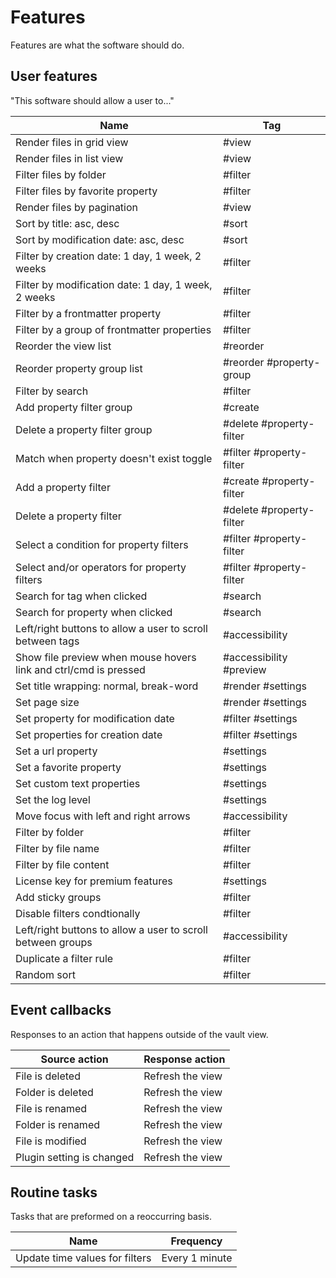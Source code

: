 # Features

Features are what the software should do.

## User features

"This software should allow a user to..."

| Name                                                             | Tag                      |
| ---------------------------------------------------------------- | ------------------------ |
| Render files in grid view                                        | #view                    |
| Render files in list view                                        | #view                    |
| Filter files by folder                                           | #filter                  |
| Filter files by favorite property                                | #filter                  |
| Render files by pagination                                       | #view                    |
| Sort by title: asc, desc                                         | #sort                    |
| Sort by modification date: asc, desc                             | #sort                    |
| Filter by creation date: 1 day, 1 week, 2 weeks                  | #filter                  |
| Filter by modification date: 1 day, 1 week, 2 weeks              | #filter                  |
| Filter by a frontmatter property                                 | #filter                  |
| Filter by a group of frontmatter properties                      | #filter                  |
| Reorder the view list                                            | #reorder                 |
| Reorder property group list                                      | #reorder #property-group |
| Filter by search                                                 | #filter                  |
| Add property filter group                                        | #create                  |
| Delete a property filter group                                   | #delete #property-filter |
| Match when property doesn't exist toggle                         | #filter #property-filter |
| Add a property filter                                            | #create #property-filter |
| Delete a property filter                                         | #delete #property-filter |
| Select a condition for property filters                          | #filter #property-filter |
| Select and/or operators for property filters                     | #filter #property-filter |
| Search for tag when clicked                                      | #search                  |
| Search for property when clicked                                 | #search                  |
| Left/right buttons to allow a user to scroll between tags        | #accessibility           |
| Show file preview when mouse hovers link and ctrl/cmd is pressed | #accessibility #preview  |
| Set title wrapping: normal, break-word                           | #render #settings        |
| Set page size                                                    | #render #settings        |
| Set property for modification date                               | #filter #settings        |
| Set properties for creation date                                 | #filter #settings        |
| Set a url property                                               | #settings                |
| Set a favorite property                                          | #settings                |
| Set custom text properties                                       | #settings                |
| Set the log level                                                | #settings                |
| Move focus with left and right arrows                            | #accessibility           |
| Filter by folder                                                 | #filter                  |
| Filter by file name                                              | #filter                  |
| Filter by file content                                           | #filter                  |
| License key for premium features                                 | #settings                |
| Add sticky groups                                                | #filter                  |
| Disable filters condtionally                                     | #filter                  |
| Left/right buttons to allow a user to scroll between groups      | #accessibility           |
| Duplicate a filter rule                                          | #filter                  |
| Random sort                                                      | #filter                  |

## Event callbacks

Responses to an action that happens outside of the vault view.

| Source action             | Response action  |
| ------------------------- | ---------------- |
| File is deleted           | Refresh the view |
| Folder is deleted         | Refresh the view |
| File is renamed           | Refresh the view |
| Folder is renamed         | Refresh the view |
| File is modified          | Refresh the view |
| Plugin setting is changed | Refresh the view |

## Routine tasks

Tasks that are preformed on a reoccurring basis.

| Name                           | Frequency      |
| ------------------------------ | -------------- |
| Update time values for filters | Every 1 minute |
